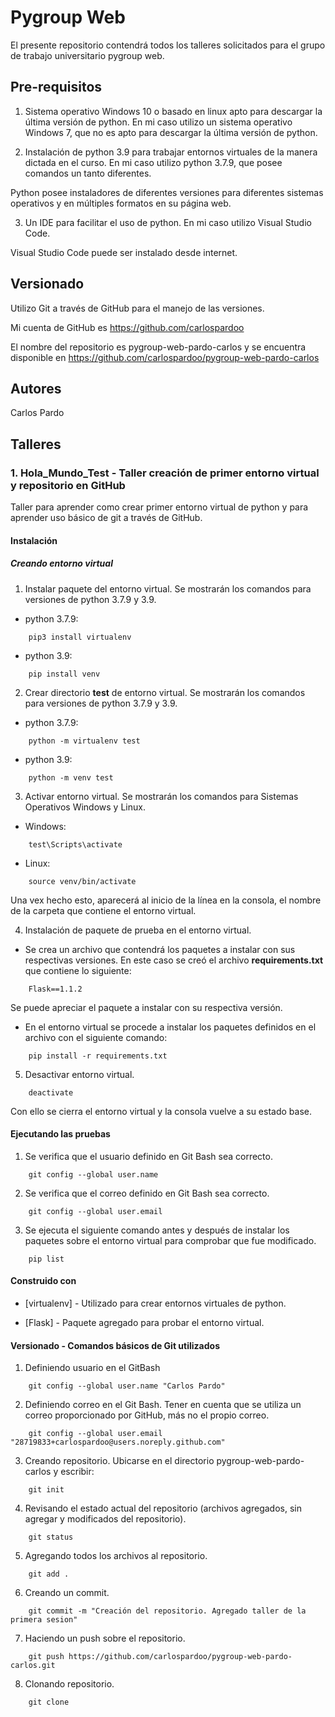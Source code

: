 # Pygroup Web
El presente repositorio contendrá todos los talleres solicitados para el grupo de trabajo universitario pygroup web.

## Pre-requisitos
1. Sistema operativo Windows 10 o basado en linux apto para descargar la última versión de python. En mi caso utilizo un sistema operativo Windows 7, que no es apto para descargar la última versión de python.

2. Instalación de python 3.9 para trabajar entornos virtuales de la manera dictada en el curso. En mi caso utilizo python 3.7.9, que posee comandos un tanto diferentes.

Python posee instaladores de diferentes versiones para diferentes sistemas operativos y en múltiples formatos en su página web.

3. Un IDE para facilitar el uso de python. En mi caso utilizo Visual Studio Code.

Visual Studio Code puede ser instalado desde internet.


## Versionado
Utilizo Git a través de GitHub para el manejo de las versiones.

Mi cuenta de GitHub es https://github.com/carlospardoo

El nombre del repositorio es pygroup-web-pardo-carlos y se encuentra disponible en https://github.com/carlospardoo/pygroup-web-pardo-carlos

## Autores
Carlos Pardo

## Talleres

### 1. Hola_Mundo_Test - Taller creación de primer entorno virtual y repositorio en GitHub
Taller para aprender como crear primer entorno virtual de python y para aprender uso básico de git a través de GitHub.

#### Instalación

##### Creando entorno virtual

1. Instalar paquete del entorno virtual. Se mostrarán los comandos para versiones de python 3.7.9 y 3.9.

* python 3.7.9:
```
    pip3 install virtualenv
 ``` 

 * python 3.9:
```
    pip install venv
 ``` 

 2. Crear directorio **test** de entorno virtual. Se mostrarán los comandos para versiones de python 3.7.9 y 3.9.

* python 3.7.9:
```
    python -m virtualenv test
 ``` 

 * python 3.9:
```
    python -m venv test
 ``` 

 3. Activar entorno virtual. Se mostrarán los comandos para Sistemas Operativos Windows y Linux.

* Windows:
```
    test\Scripts\activate
 ``` 

 * Linux:
```
    source venv/bin/activate
 ``` 

Una vex hecho esto, aparecerá al inicio de la línea en la consola, el nombre de la carpeta que contiene el entorno virtual.

4. Instalación de paquete de prueba en el entorno virtual.

* Se crea un archivo que contendrá los paquetes a instalar con sus respectivas versiones. En este caso se creó el archivo **requirements.txt** que contiene lo siguiente:

```
    Flask==1.1.2
 ``` 

Se puede apreciar el paquete a instalar con su respectiva versión.

* En el entorno virtual se procede a instalar los paquetes definidos en el archivo con el siguiente comando:

```
    pip install -r requirements.txt
 ``` 

5. Desactivar entorno virtual.

```
    deactivate
 ``` 

Con ello se cierra el entorno virtual y la consola vuelve a su estado base.

#### Ejecutando las pruebas

1. Se verifica que el usuario definido en Git Bash sea correcto.

```
    git config --global user.name
 ``` 

2. Se verifica que el correo definido en Git Bash sea correcto.

```
    git config --global user.email
 ``` 

3. Se ejecuta el siguiente comando antes y después de instalar los paquetes sobre el entorno virtual para comprobar que fue modificado.

```
    pip list
 ``` 

#### Construido con

* [virtualenv] - Utilizado para crear entornos virtuales de python.

* [Flask] - Paquete agregado para probar el entorno virtual.

#### Versionado - Comandos básicos de Git utilizados

1. Definiendo usuario en el GitBash

```
    git config --global user.name "Carlos Pardo"
 ``` 

2. Definiendo correo en el Git Bash. Tener en cuenta que se utiliza un correo proporcionado por GitHub, más no el propio correo.

```
    git config --global user.email "28719833+carlospardoo@users.noreply.github.com"
 ``` 

3. Creando repositorio. Ubicarse en el directorio pygroup-web-pardo-carlos y escribir:

```
    git init
 ```

4. Revisando el estado actual del repositorio (archivos agregados, sin agregar y modificados del repositorio).

```
    git status
 ```

5. Agregando todos los archivos al repositorio.

```
    git add .
 ```

6. Creando un commit.

```
    git commit -m "Creación del repositorio. Agregado taller de la
primera sesion"
 ```

7. Haciendo un push sobre el repositorio.

```
    git push https://github.com/carlospardoo/pygroup-web-pardo-carlos.git
 ```

8. Clonando repositorio.

```
    git clone 
 ```
